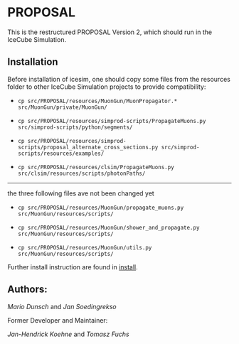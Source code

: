 # PROPOSAL

This is the restructured PROPOSAL Version 2, which should run in the IceCube Simulation.


## Installation

Before installation of icesim, one should copy some files from the
resources folder to other IceCube Simulation projects to provide compatibility:

* `cp src/PROPOSAL/resources/MuonGun/MuonPropagator.* src/MuonGun/private/MuonGun/`

* `cp src/PROPOSAL/resources/simprod-scripts/PropagateMuons.py src/simprod-scripts/python/segments/`

* `cp src/PROPOSAL/resources/simprod-scripts/proposal_alternate_cross_sections.py src/simprod-scripts/resources/examples/`

* `cp src/PROPOSAL/resources/clsim/PropagateMuons.py src/clsim/resources/scripts/photonPaths/`

---

the three following files ave not been changed yet

* `cp src/PROPOSAL/resources/MuonGun/propagate_muons.py src/MuonGun/resources/scripts/`

* `cp src/PROPOSAL/resources/MuonGun/shower_and_propagate.py src/MuonGun/resources/scripts/`

* `cp src/PROPOSAL/resources/MuonGun/utils.py src/MuonGun/resources/scripts/`

Further install instruction are found in [install](INSTALL.txt).

## Authors:
*Mario Dunsch* and *Jan Soedingrekso*

Former Developer and Maintainer:

*Jan-Hendrick Koehne* and *Tomasz Fuchs*